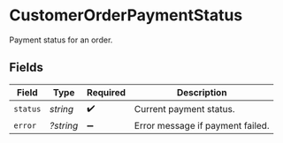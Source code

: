 # CustomerOrderPaymentStatus

Payment status for an order.


## Fields

| Field                            | Type                             | Required                         | Description                      |
| -------------------------------- | -------------------------------- | -------------------------------- | -------------------------------- |
| `status`                         | *string*                         | :heavy_check_mark:               | Current payment status.          |
| `error`                          | *?string*                        | :heavy_minus_sign:               | Error message if payment failed. |